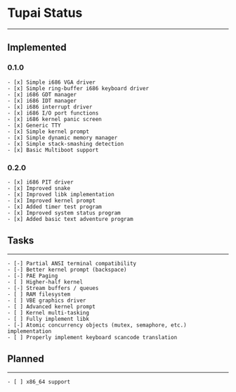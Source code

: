 # Tupai Status
---

## Implemented

### 0.1.0

	- [x] Simple i686 VGA driver
	- [x] Simple ring-buffer i686 keyboard driver
	- [x] i686 GDT manager
	- [x] i686 IDT manager
	- [x] i686 interrupt driver
	- [x] i686 I/O port functions
	- [x] i686 kernel panic screen
	- [x] Generic TTY
	- [x] Simple kernel prompt
	- [x] Simple dynamic memory manager
	- [x] Simple stack-smashing detection
	- [x] Basic Multiboot support

### 0.2.0

	- [x] i686 PIT driver
	- [x] Improved snake
	- [x] Improved libk implementation
	- [x] Improved kernel prompt
	- [x] Added timer test program
	- [x] Improved system status program
	- [x] Added basic text adventure program

## Tasks
---

	- [-] Partial ANSI terminal compatibility
	- [-] Better kernel prompt (backspace)
	- [-] PAE Paging
	- [ ] Higher-half kernel
	- [-] Stream buffers / queues
	- [ ] RAM filesystem
	- [ ] VBE graphics driver
	- [ ] Advanced kernel prompt
	- [ ] Kernel multi-tasking
	- [ ] Fully implement libk
	- [-] Atomic concurrency objects (mutex, semaphore, etc.) implementation
	- [ ] Properly implement keyboard scancode translation

## Planned
---

	- [ ] x86_64 support
